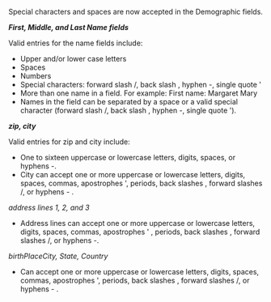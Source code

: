 
Special characters and spaces are now accepted in the Demographic fields.

**_First, Middle, and Last Name fields_**

Valid entries for the name fields include:
* Upper and/or lower case letters
* Spaces
* Numbers
* Special characters: forward slash /, back slash \, hyphen -, single quote '
* More than one name in a field. For example: First name: Margaret Mary
* Names in the field can be separated by a space or a valid special character (forward slash /, back slash \, hyphen -, single quote ').
  
**_zip, city_**

Valid entries for zip and city include:
* One to sixteen uppercase or lowercase letters, digits, spaces, or hyphens -.
* City can accept one or more uppercase or lowercase letters, digits, spaces, commas, apostrophes ', periods, back slashes \, forward slashes /, or hyphens - .

_address lines 1, 2, and 3_
* Address lines can accept one or more uppercase or lowercase letters, digits, spaces, commas, apostrophes ' , periods, back slashes \, forward slashes /, or hyphens -.

_birthPlaceCity, State, Country_
* Can accept one or more uppercase or lowercase letters, digits, spaces, commas, apostrophes ', periods, back slashes \, forward slashes /, or hyphens - .
